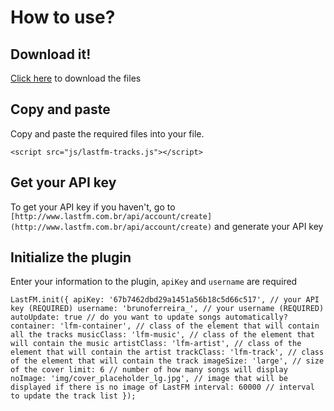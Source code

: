 # How to use?
## Download it!
[Click here](https://github.com/brunoqueiros/lastfm-tracks/archive/master.zip "Download the files") to download the files

## Copy and paste
Copy and paste the required files into your file.

`<script src="js/lastfm-tracks.js"></script>`

## Get your API key
To get your API key if you haven't, go to `[http://www.lastfm.com.br/api/account/create](http://www.lastfm.com.br/api/account/create)` and generate your API key

## Initialize the plugin
Enter your information to the plugin, `apiKey` and `username` are required

`LastFM.init({
   apiKey: '67b7462dbd29a1451a56b18c5d66c517', // your API key (REQUIRED)
   username: 'brunoferreira_', // your username (REQUIRED)
   autoUpdate: true // do you want to update songs automatically?
   container: 'lfm-container', // class of the element that will contain all the tracks
   musicClass: 'lfm-music', // class of the element that will contain the music
   artistClass: 'lfm-artist', // class of the element that will contain the artist
   trackClass: 'lfm-track', // class of the element that will contain the track
   imageSize: 'large', // size of the cover
   limit: 6 // number of how many songs will display
   noImage: 'img/cover_placeholder_lg.jpg', // image that will be displayed if there is no image of LastFM
   interval: 60000 // interval to update the track list
 });`